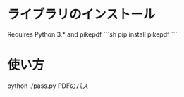 <h1>ライブラリのインストール</h1>
Requires Python 3.* and pikepdf
```sh
pip install pikepdf
``` 
<h1>使い方</h1>
python ./pass.py PDFのパス



